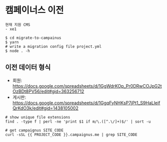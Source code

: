 # 캠페이너스 이전

```
현재 지원 CMS
- xe1

$ cd migrate-to-campainus
$ yarn
# write a migration config file project.yml
$ node . -h
```

## 이전 데이터 형식

- 회원: <https://docs.google.com/spreadsheets/d/1GgWdrKOp_Pr0DRwCOJpG2tOzBDt8PV56/edit#gid=363256712>
- 게시판: <https://docs.google.com/spreadsheets/d/1GgqFyNHKsP7jPt1_S9HaLleifQrKdO3k/edit#gid=1438105002>

```
# show unique file extensions
find . -type f | perl -ne 'print $1 if m/\.([^.\/]+)$/' | sort -u

# get campaignus SITE_CODE
curl -sSL {{ PROJECT_CODE }}.campaignus.me | grep SITE_CODE
```
